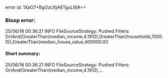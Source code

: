 error id: 1XaO7+BgOzcXjA6TguL6tA==
### Bloop error:

25/06/18 00:36:21 INFO FileSourceStrategy: Pushed Filters: Or(And(GreaterThan(median_income,4.1912),GreaterThan(households,1000.0)),GreaterThan(median_house_value,400000.0))
#### Short summary: 

25/06/18 00:36:21 INFO FileSourceStrategy: Pushed Filters: Or(And(GreaterThan(median_income,4.1912),...